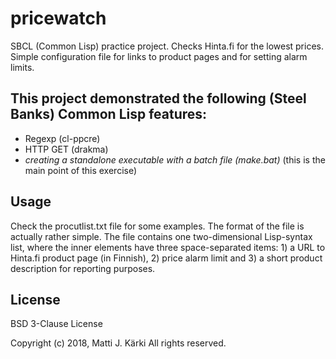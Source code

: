 # pricewatch
SBCL (Common Lisp) practice project. Checks Hinta.fi for the lowest prices. Simple configuration file for links to product pages and for setting alarm limits.

## This project demonstrated the following (Steel Banks) Common Lisp features:
* Regexp (cl-ppcre)
* HTTP GET (drakma)
* *creating a standalone executable with a batch file (make.bat)* (this is the main point of this exercise)

## Usage
Check the procutlist.txt file for some examples. The format of the file is actually rather simple. The file contains one two-dimensional Lisp-syntax list, where the inner elements have three space-separated items: 1) a URL to Hinta.fi product page (in Finnish), 2) price alarm limit and 3) a short product description for reporting purposes.

## License
BSD 3-Clause License

Copyright (c) 2018, Matti J. Kärki
All rights reserved.
